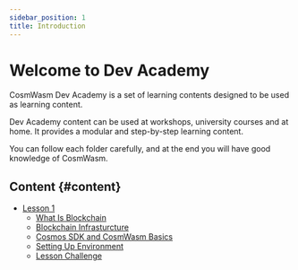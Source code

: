```yaml
---
sidebar_position: 1
title: Introduction
---
```


# Welcome to Dev Academy

CosmWasm Dev Academy is a set of learning contents designed to be used as learning content.


Dev Academy content can be used at workshops, university courses and at home.
It provides a modular and step-by-step learning content.


You can follow each folder carefully, and at the end you will have good knowledge of CosmWasm.

## Content {#content}

- [Lesson 1](lesson-1)
  - [What Is Blockchain](lesson-1/01-what-is-blockchain.md)
  - [Blockchain Infrasturcture](lesson-1/02-infra.md)
  - [Cosmos SDK and CosmWasm Basics](lesson-1/03-cosmos-sdk-cw.md)
  - [Setting Up Environment](lesson-1/04-environment.md)
  - [Lesson Challenge](lesson-1/05-challenge.md)
